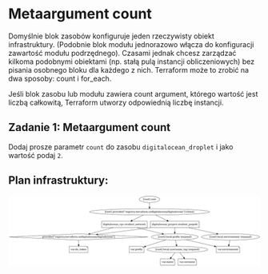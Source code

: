# Metaargument count

Domyślnie blok zasobów konfiguruje jeden rzeczywisty obiekt infrastruktury. (Podobnie blok modułu jednorazowo włącza do konfiguracji zawartość modułu podrzędnego). Czasami jednak chcesz zarządzać kilkoma podobnymi obiektami (np. stałą pulą instancji obliczeniowych) bez pisania osobnego bloku dla każdego z nich. Terraform może to zrobić na dwa sposoby: count i for_each.

Jeśli blok zasobu lub modułu zawiera count argument, którego wartość jest liczbą całkowitą, Terraform utworzy odpowiednią liczbę instancji.

## Zadanie 1: Metaargument count
Dodaj prosze parametr `count` do zasobu `digitalocean_droplet` i jako wartość podaj `2`.

## Plan infrastruktury:
![PNG GRAPH](/001_terraform_workflow/009_resources_metaargument_count/digitalocean_example/graph.png "Przykład graficzny konfiguracji")